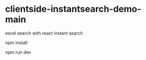 # clientside-instantsearch-demo-main
 excel search with react instant search

npm install


npm run dev
